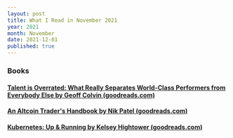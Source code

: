 ```yaml
---
layout: post
title: What I Read in November 2021
year: 2021
month: November
date: 2021-12-01
published: true
---
```


### Books

#### [Talent is Overrated: What Really Separates World-Class Performers from Everybody Else by Geoff Colvin (goodreads.com)](https://www.goodreads.com/book/show/4485966)

#### [An Altcoin Trader's Handbook by Nik Patel (goodreads.com)](https://www.goodreads.com/book/show/40494504)

#### [Kubernetes: Up & Running by Kelsey Hightower (goodreads.com)](https://www.goodreads.com/book/show/26759355)